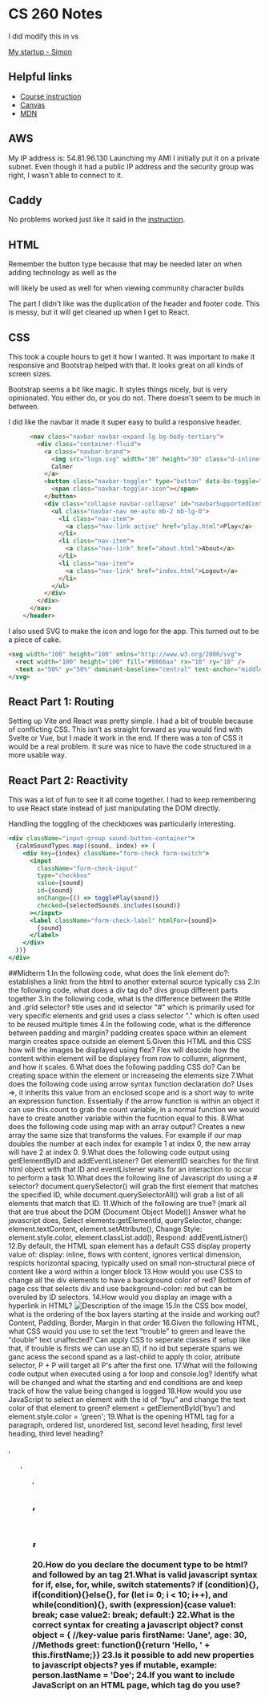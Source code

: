 # CS 260 Notes
I did modify this in vs

[My startup - Simon](https://simon.cs260.click)

## Helpful links

- [Course instruction](https://github.com/webprogramming260)
- [Canvas](https://byu.instructure.com)
- [MDN](https://developer.mozilla.org)

## AWS

My IP address is: 54.81.96.130
Launching my AMI I initially put it on a private subnet. Even though it had a public IP address and the security group was right, I wasn't able to connect to it.

## Caddy

No problems worked just like it said in the [instruction](https://github.com/webprogramming260/.github/blob/main/profile/webServers/https/https.md).

## HTML

Remember the button type because that may be needed later on when adding technology as well as the <form method = "get" action="characterBuilder.html"> will likely be used as well for when viewing community character builds

The part I didn't like was the duplication of the header and footer code. This is messy, but it will get cleaned up when I get to React.

## CSS

This took a couple hours to get it how I wanted. It was important to make it responsive and Bootstrap helped with that. It looks great on all kinds of screen sizes.

Bootstrap seems a bit like magic. It styles things nicely, but is very opinionated. You either do, or you do not. There doesn't seem to be much in between.

I did like the navbar it made it super easy to build a responsive header.

```html
      <nav class="navbar navbar-expand-lg bg-body-tertiary">
        <div class="container-fluid">
          <a class="navbar-brand">
            <img src="logo.svg" width="30" height="30" class="d-inline-block align-top" alt="" />
            Calmer
          </a>
          <button class="navbar-toggler" type="button" data-bs-toggle="collapse" data-bs-target="#navbarSupportedContent">
            <span class="navbar-toggler-icon"></span>
          </button>
          <div class="collapse navbar-collapse" id="navbarSupportedContent">
            <ul class="navbar-nav me-auto mb-2 mb-lg-0">
              <li class="nav-item">
                <a class="nav-link active" href="play.html">Play</a>
              </li>
              <li class="nav-item">
                <a class="nav-link" href="about.html">About</a>
              </li>
              <li class="nav-item">
                <a class="nav-link" href="index.html">Logout</a>
              </li>
            </ul>
          </div>
        </div>
      </nav>
    </header>
```

I also used SVG to make the icon and logo for the app. This turned out to be a piece of cake.

```html
<svg width="100" height="100" xmlns="http://www.w3.org/2000/svg">
  <rect width="100" height="100" fill="#0066aa" rx="10" ry="10" />
  <text x="50%" y="50%" dominant-baseline="central" text-anchor="middle" font-size="72" font-family="Arial" fill="white">C</text>
</svg>
```

## React Part 1: Routing

Setting up Vite and React was pretty simple. I had a bit of trouble because of conflicting CSS. This isn't as straight forward as you would find with Svelte or Vue, but I made it work in the end. If there was a ton of CSS it would be a real problem. It sure was nice to have the code structured in a more usable way.

## React Part 2: Reactivity

This was a lot of fun to see it all come together. I had to keep remembering to use React state instead of just manipulating the DOM directly.

Handling the toggling of the checkboxes was particularly interesting.

```jsx
<div className="input-group sound-button-container">
  {calmSoundTypes.map((sound, index) => (
    <div key={index} className="form-check form-switch">
      <input
        className="form-check-input"
        type="checkbox"
        value={sound}
        id={sound}
        onChange={() => togglePlay(sound)}
        checked={selectedSounds.includes(sound)}
      ></input>
      <label className="form-check-label" htmlFor={sound}>
        {sound}
      </label>
    </div>
  ))}
</div>
```
##Midterm
1.In the following code, what does the link element do?: establishes a linkt from the html to another external source typically css
2.In the following code,  what does a div tag do? divs group different parts together
3.In the following code, what is the difference between the #title and .grid selector? title uses and id selector "#" which is primarily used for very specific elements and grid uses a class selector "." which is often used to be reused multiple times
4.In the following code, what is the difference between padding and margin? padding creates space within an element margin creates space outside an element
5.Given this HTML and this CSS how will the images be displayed using flex? Flex will descide how the content within element will be displayey from row to collumn, alignment, and how it scales.
6.What does the following padding CSS do? Can be creating space within the element or increaseing the elements size
7.What does the following code using arrow syntax function declaration do? Uses =>, it inherits this value from an enclosed scope and is a short way to write an expression function. Essentially if the arrow function is within an object it can use this.count to grab the count variable, in a normal function we would have to create another variable within the fucntion equal to this.
8.What does the following code using map with an array output? Creates a new array the same size that transforms the values. For example if our map doubles the number at each index for example 1 at index 0, the new array will have 2 at index 0.
9.What does the following code output using getElementByID and addEventListener? Get elementID searches for the first html object with that ID and eventListener waits for an interaction to occur to perform a task
10.What does the following line of Javascript do using a # selector? document.querySelector() will grab the first element that matches the specified ID, while document.querySelectorAll() will grab a list of all elements that match that ID.
11.Which of the following are true? (mark all that are true about the DOM (Document Object Model)) Answer what he javascript does, Select elements:getElementId, querySelector, change: element.textContent, element.setAttribute(), Change Style: element.style.color, element.classList.add(), Respond: addEventListner()
12.By default, the HTML span element has a default CSS display property value of: display: inline, flows with content, ignores vertical dimension, respicts horizontal spacing, typically used on small non-structural piece of content like a word within a longer block
13.How would you use CSS to change all the div elements to have a background color of red? Bottom of page css that selects div and use background-color: red but can be overuled by ID selectors.
14.How would you display an image with a hyperlink in HTML? <a hrefe ="https://example.com"> <img src="path/to/your/image.jpg" alt="Description of the image"> </a>
15.In the CSS box model, what is the ordering of the box layers starting at the inside and working out? Content, Padding, Border, Margin in that order
16.Given the following HTML, what CSS would you use to set the text "trouble" to green and leave the "double" text unaffected? Can apply CSS to seperate classes if setup like that, if trouble is firsts we can use an ID, if no id but seperate spans we ganc acess the second spand as a last-child to apply th color, atribute selector, P + P will target all P's after the first one.
17.What will the following code output when executed using a for loop and console.log? Identify what will be changed and what the starting and end conditions are and keep track of how the value being changed is logged
18.How would you use JavaScript to select an element with the id of “byu” and change the text color of that element to green? element = getElementById('byu') and element.style.color = 'green';
19.What is the opening HTML tag for a paragraph, ordered list, unordered list, second level heading, first level heading, third level heading? <p>, <ol>, <ul>, <h2>, <h1>, <h3>
20.How do you declare the document type to be html? <!DOCTYPE html> and followed by an <html> tag
21.What is valid javascript syntax for if, else, for, while, switch statements? if (condition){}, if(condition){}else{}, for (let i= 0; i < 10; i++), and while(condition){}, swith (expression){case value1: break; case value2: break; default:}
22.What is the correct syntax for creating a javascript object? const object = { //key-value paris firstName: 'Jane', age: 30, //Methods greet: function(){return 'Hello, ' + this.firstName;}}
23.Is it possible to add new properties to javascript objects? yes if mutable, example: person.lastName = 'Doe';
24.If you want to include JavaScript on an HTML page, which tag do you use? <script> tag
25.Given the following HTML, what JavaScript could you use to set the text "animal" to "crow" and leave the "fish" text unaffected? select element by id or class whatever the case is and use element.textcontent to change content. Can use use the .replace() if the text is part of one element
26.Which of the following correctly describes JSON? a lightweight, human-readable format for storing and exchanging data between server and a we application. Uses Text-based format and key-value pairs and ordered list to represent data.
27.What does the console command chmod, pwd, cd, ls, vim, nano, mkdir, mv, rm, man, ssh, ps, wget, sudo  do? pwd: displays directory currently in, ls: list all content in directory, cd: change directory, mkdir: creates a new folder, mv: move or renames a file or director, rm: dletes files or directories, wget: downloads files dirrectly from http, https, or ftp, chmod: changes the permissions of a file or directory, sudo: allows user to execute command wih security privliegs of another user
28.Which of the following console command creates a remote shell session? ssh
29.Which of the following is true when the -la parameter is specified for the ls console command? gives a complete list detailing everyting in current dirrectory that is both visible and hidden
30.Which of the following is true for the domain name banana.fruit.bozo.click, which is the top level domain, which is a subdomain, which is a root domain? .click is the top level domain, bozo is root domain, fruit and banana are subdomains
31.Is a web certificate is necessary to use HTTPS. Yes for encryption, authentication, and browser trust
32.Can a DNS A record can point to an IP address or another A record. only point to an IP address
33.Port 443, 80, 22 is reserved for which protocol? Secure, encrypted communication for web pages
34.What will the following code using Promises output when executed? Will eventually give you the value or told why it failed to
